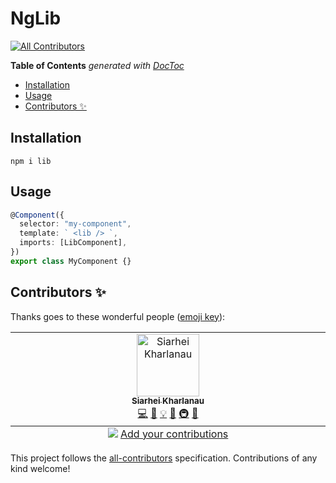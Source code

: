 # NgLib
<!-- ALL-CONTRIBUTORS-BADGE:START - Do not remove or modify this section -->
[![All Contributors](https://img.shields.io/badge/all_contributors-1-orange.svg?style=flat-square)](#contributors-)
<!-- ALL-CONTRIBUTORS-BADGE:END -->

<!-- START doctoc generated TOC please keep comment here to allow auto update -->
<!-- DON'T EDIT THIS SECTION, INSTEAD RE-RUN doctoc TO UPDATE -->
**Table of Contents**  *generated with [DocToc](https://github.com/thlorenz/doctoc)*

- [Installation](#installation)
- [Usage](#usage)
- [Contributors ✨](#contributors-)

<!-- END doctoc generated TOC please keep comment here to allow auto update -->

## Installation

```
npm i lib
```

## Usage

```typescript
@Component({
  selector: "my-component",
  template: ` <lib /> `,
  imports: [LibComponent],
})
export class MyComponent {}
```
## Contributors ✨

Thanks goes to these wonderful people ([emoji key](https://allcontributors.org/docs/en/emoji-key)):

<!-- ALL-CONTRIBUTORS-LIST:START - Do not remove or modify this section -->
<!-- prettier-ignore-start -->
<!-- markdownlint-disable -->
<table>
  <tbody>
    <tr>
      <td align="center" valign="top" width="14.28%"><a href="https://s1ga.github.io/curriculum-vitae/"><img src="https://avatars.githubusercontent.com/u/59233853?v=4?s=100" width="100px;" alt="Siarhei Kharlanau"/><br /><sub><b>Siarhei Kharlanau</b></sub></a><br /><a href="https://github.com/Siarhei/ng-lib-test/commits?author=s1ga" title="Code">💻</a> <a href="https://github.com/Siarhei/ng-lib-test/commits?author=s1ga" title="Documentation">📖</a> <a href="#example-s1ga" title="Examples">💡</a> <a href="#ideas-s1ga" title="Ideas, Planning, & Feedback">🤔</a> <a href="#infra-s1ga" title="Infrastructure (Hosting, Build-Tools, etc)">🚇</a> <a href="#maintenance-s1ga" title="Maintenance">🚧</a></td>
    </tr>
  </tbody>
  <tfoot>
    <tr>
      <td align="center" size="13px" colspan="7">
        <img src="https://raw.githubusercontent.com/all-contributors/all-contributors-cli/1b8533af435da9854653492b1327a23a4dbd0a10/assets/logo-small.svg">
          <a href="https://all-contributors.js.org/docs/en/bot/usage">Add your contributions</a>
        </img>
      </td>
    </tr>
  </tfoot>
</table>

<!-- markdownlint-restore -->
<!-- prettier-ignore-end -->

<!-- ALL-CONTRIBUTORS-LIST:END -->

This project follows the [all-contributors](https://github.com/all-contributors/all-contributors) specification. Contributions of any kind welcome!